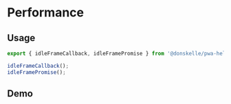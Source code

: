 # Performance

## Usage

```ts
export { idleFrameCallback, idleFramePromise } from '@donskelle/pwa-helpers';

idleFrameCallback();
idleFramePromise();
```

## Demo
